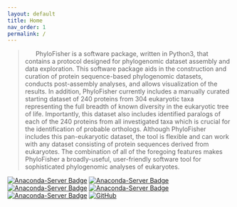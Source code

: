 ```yaml
---
layout: default
title: Home
nav_order: 1
permalink: /
---
```


>&nbsp;&nbsp;&nbsp;&nbsp;&nbsp;&nbsp;PhyloFisher is a software package, written in Python3, that contains a protocol designed for phylogenomic dataset assembly and data exploration. This software package aids in the construction and curation of protein sequence-based phylogenomic datasets, conducts post-assembly analyses, and allows visualization of the results. In addition, PhyloFisher currently includes a manually curated starting dataset of 240 proteins from 304 eukaryotic taxa representing the full breadth of known diversity in the eukaryotic tree of life. Importantly, this dataset also includes identified paralogs of each of the 240 proteins from all investigated taxa which is crucial for the identification of probable orthologs. Although PhyloFisher includes this pan-eukaryotic dataset, the tool is flexible and can work with any dataset consisting of protein sequences derived from eukaryotes. The combination of all of the foregoing features makes PhyloFisher a broadly-useful, user-friendly software tool for sophisticated phylogenomic analyses of eukaryotes.

[![Anaconda-Server Badge](https://anaconda.org/phylofisher/phylofisher/badges/installer/conda.svg)](https://conda.anaconda.org/phylofisher)
[![Anaconda-Server Badge](https://anaconda.org/phylofisher/phylofisher/badges/downloads.svg)](https://anaconda.org/phylofisher/phylofisher)
[![Anaconda-Server Badge](https://anaconda.org/phylofisher/phylofisher/badges/latest_release_date.svg)](https://anaconda.org/phylofisher/phylofisher)
[![Anaconda-Server Badge](https://anaconda.org/phylofisher/phylofisher/badges/platforms.svg)](https://anaconda.org/phylofisher/phylofisher)
[![Anaconda-Server Badge](https://anaconda.org/phylofisher/phylofisher/badges/license.svg)](https://anaconda.org/phylofisher/phylofisher)
[![GitHub](https://img.shields.io/badge/-GitHub-455149?logo=github&logoColor=white&link&style=flat-square)](https://github.com/TheBrownLab/PhyloFisher)


